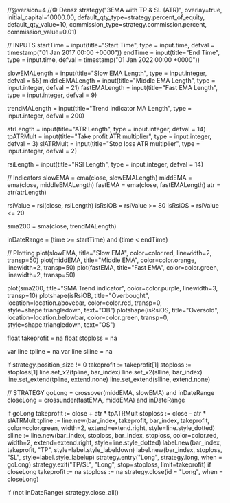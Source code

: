 //@version=4
//© Densz
strategy("3EMA with TP & SL (ATR)", overlay=true, initial_capital=10000.00, default_qty_type=strategy.percent_of_equity, default_qty_value=10, commission_type=strategy.commission.percent, commission_value=0.01)

// INPUTS
startTime           =       input(title="Start Time", type = input.time, defval = timestamp("01 Jan 2017 00:00 +0000"))
endTime             =       input(title="End Time", type = input.time, defval = timestamp("01 Jan 2022 00:00 +0000"))

slowEMALength       =       input(title="Slow EMA Length", type = input.integer, defval = 55)
middleEMALength     =       input(title="Middle EMA Length", type = input.integer, defval = 21)
fastEMALength       =       input(title="Fast EMA Length", type = input.integer, defval = 9)

trendMALength       =       input(title="Trend indicator MA Length", type = input.integer, defval = 200)

atrLength           =       input(title="ATR Length", type = input.integer, defval = 14)
tpATRMult           =       input(title="Take profit ATR multiplier", type = input.integer, defval = 3)
slATRMult           =       input(title="Stop loss ATR multiplier", type = input.integer, defval = 2)

rsiLength           =       input(title="RSI Length", type = input.integer, defval = 14)

// Indicators
slowEMA             =       ema(close, slowEMALength)
middEMA             =       ema(close, middleEMALength)
fastEMA             =       ema(close, fastEMALength)
atr                 =       atr(atrLength)

rsiValue            =       rsi(close, rsiLength)
isRsiOB             =       rsiValue >= 80
isRsiOS             =       rsiValue <= 20

sma200              =       sma(close, trendMALength)

inDateRange         =       (time >= startTime) and (time < endTime)

// Plotting
plot(slowEMA, title="Slow EMA", color=color.red, linewidth=2, transp=50)
plot(middEMA, title="Middle EMA", color=color.orange, linewidth=2, transp=50)
plot(fastEMA, title="Fast EMA", color=color.green, linewidth=2, transp=50)

plot(sma200, title="SMA Trend indicator", color=color.purple, linewidth=3, transp=10)
plotshape(isRsiOB, title="Overbought", location=location.abovebar, color=color.red, transp=0, style=shape.triangledown, text="OB")
plotshape(isRsiOS, title="Oversold", location=location.belowbar, color=color.green, transp=0, style=shape.triangledown, text="OS")

float takeprofit    =       na
float stoploss      =       na

var line tpline     =       na
var line slline     =       na

if strategy.position_size != 0
    takeprofit := takeprofit[1]
    stoploss := stoploss[1]
    line.set_x2(tpline, bar_index)
    line.set_x2(slline, bar_index)
    line.set_extend(tpline, extend.none)
    line.set_extend(slline, extend.none)
    
// STRATEGY
goLong  = crossover(middEMA, slowEMA) and inDateRange
closeLong = crossunder(fastEMA, middEMA) and inDateRange


if goLong
    takeprofit := close + atr * tpATRMult
    stoploss := close - atr * slATRMult
    tpline := line.new(bar_index, takeprofit, bar_index, takeprofit, color=color.green, width=2, extend=extend.right, style=line.style_dotted)
    slline := line.new(bar_index, stoploss, bar_index, stoploss, color=color.red, width=2, extend=extend.right, style=line.style_dotted)
    label.new(bar_index, takeprofit, "TP", style=label.style_labeldown)
    label.new(bar_index, stoploss, "SL", style=label.style_labelup)
    strategy.entry("Long", strategy.long, when = goLong)
    strategy.exit("TP/SL", "Long", stop=stoploss, limit=takeprofit)
if closeLong
    takeprofit := na
    stoploss := na
    strategy.close(id = "Long", when = closeLong)

if (not inDateRange)
    strategy.close_all()
